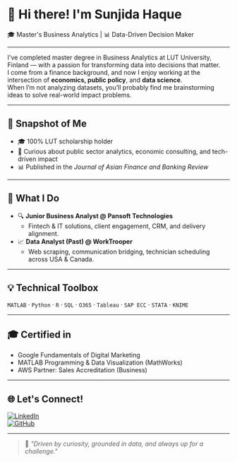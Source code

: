 # 👋 Hi there! I'm Sunjida Haque

🎓 Master's Business Analytics  | 📊 Data-Driven Decision Maker 

---

I've completed master degree in Business Analytics at LUT University, Finland — with a passion for transforming data into decisions that matter.  
I come from a finance background, and now I enjoy working at the intersection of **economics, public policy**, and **data science**.  
When I’m not analyzing datasets, you’ll probably find me brainstorming ideas to solve real-world impact problems.

---

## 📌 Snapshot of Me


- 🎓 100% LUT scholarship holder  
- 🧠 Curious about public sector analytics, economic consulting, and tech-driven impact  
- 📊 Published in the *Journal of Asian Finance and Banking Review*

---

## 🚀 What I Do

- 🔍 **Junior Business Analyst @ Pansoft Technologies**
  - Fintech & IT solutions, client engagement, CRM, and delivery alignment.
- 📈 **Data Analyst (Past) @ WorkTrooper**
  - Web scraping, communication bridging, technician scheduling across USA & Canada.


---

## 💡 Technical Toolbox

`MATLAB` · `Python` · `R` · `SQL` · `O365` · `Tableau` · `SAP ECC` · `STATA` · `KNIME`

---

## 🎓 Certified in

- Google Fundamentals of Digital Marketing  
- MATLAB Programming & Data Visualization (MathWorks)
- AWS Partner: Sales Accreditation (Business)

---

## 🌐 Let's Connect!

[![LinkedIn](https://img.shields.io/badge/-LinkedIn-0077B5?style=flat&logo=linkedin)](https://linkedin.com/in/haquesunjida)  
[![GitHub](https://img.shields.io/badge/-GitHub-181717?style=flat&logo=github)](https://github.com/sunjidahaque)

---

> 💬 *"Driven by curiosity, grounded in data, and always up for a challenge."*
